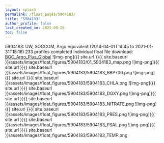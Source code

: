 ```yaml
---
layout: splash
permalink: /float_pages/5904183/
title: "5904183"
author_profile: false
last_created_on: 2025-09-26
toc: false
---
```

 
5904183: UW, SOCCOM, Argo equivalent (2014-04-01T16:45 to 2021-01-31T18:16)
233 profiles completed
Individual float file download: [BGC_Argo_Plus_Global](https://ftp.soest.hawaii.edu/bgc_argo_plus/Individual_Floats/outliers_removed/5904183_Sprof_processed.nc)
![img-png]({{ site.url }}{{ site.baseurl }}/assets/images/float_figures/5904183/01_5904183_map.png
![img-png]({{ site.url }}{{ site.baseurl }}/assets/images/float_figures/5904183/5904183_BBP700.png
![img-png]({{ site.url }}{{ site.baseurl }}/assets/images/float_figures/5904183/5904183_CHLA.png
![img-png]({{ site.url }}{{ site.baseurl }}/assets/images/float_figures/5904183/5904183_DOXY.png
![img-png]({{ site.url }}{{ site.baseurl }}/assets/images/float_figures/5904183/5904183_NITRATE.png
![img-png]({{ site.url }}{{ site.baseurl }}/assets/images/float_figures/5904183/5904183_PRES.png
![img-png]({{ site.url }}{{ site.baseurl }}/assets/images/float_figures/5904183/5904183_PSAL.png
![img-png]({{ site.url }}{{ site.baseurl }}/assets/images/float_figures/5904183/5904183_TEMP.png
